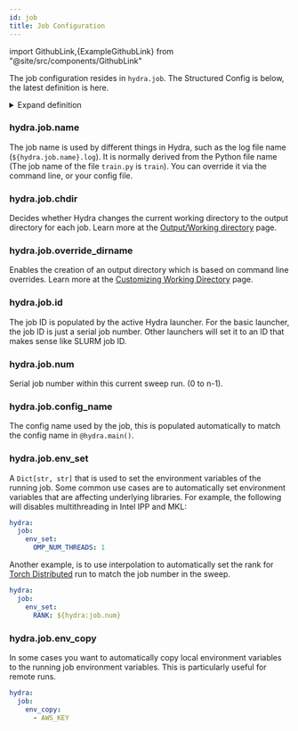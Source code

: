 ```yaml
---
id: job
title: Job Configuration
---
```


import GithubLink,{ExampleGithubLink} from "@site/src/components/GithubLink"

The job configuration resides in `hydra.job`.
The Structured Config is below, the latest definition is <GithubLink to="hydra/conf/__init__.py">here</GithubLink>.

<details><summary>Expand definition</summary>

```python
# job runtime information will be populated here
@dataclass
class JobConf:
    # Job name, populated automatically unless specified by the user (in config or cli)
    name: str = MISSING

    # Change current working dir to the output dir.
    chdir: bool = True

    # Concatenation of job overrides that can be used as a part
    # of the directory name.
    # This can be configured in hydra.job.config.override_dirname
    override_dirname: str = MISSING

    # Job ID in underlying scheduling system
    id: str = MISSING

    # Job number if job is a part of a sweep
    num: int = MISSING

    # The config name used by the job
    config_name: Optional[str] = MISSING

    # Environment variables to set remotely
    env_set: Dict[str, str] = field(default_factory=dict)
    # Environment variables to copy from the launching machine
    env_copy: List[str] = field(default_factory=list)

    # Job config
    @dataclass
    class JobConfig:
        @dataclass
        # configuration for the ${hydra.job.override_dirname} runtime variable
        class OverrideDirname:
            kv_sep: str = "="
            item_sep: str = ","
            exclude_keys: List[str] = field(default_factory=list)

        override_dirname: OverrideDirname = OverrideDirname()

    config: JobConfig = JobConfig()
```
</details>

### hydra.job.name
<ExampleGithubLink text="Example application" to="examples/configure_hydra/job_name"/>

The job name is used by different things in Hydra, such as the log file name (`${hydra.job.name}.log`).
It is normally derived from the Python file name (The job name of the file `train.py` is `train`).
You can override it via the command line, or your config file. 

### hydra.job.chdir

Decides whether Hydra changes the current working directory to the output directory for each job.
Learn more at the [Output/Working directory](/tutorials/basic/running_your_app/3_working_directory.md#disable-changing-current-working-dir-to-jobs-output-dir) page.


### hydra.job.override_dirname
Enables the creation of an output directory which is based on command line overrides.
Learn more at the [Customizing Working Directory](/configure_hydra/workdir.md) page.

### hydra.job.id
The job ID is populated by the active Hydra launcher. For the basic launcher, the job ID is just a serial job number. 
Other launchers will set it to an ID that makes sense like SLURM job ID. 

### hydra.job.num
Serial job number within this current sweep run. (0 to n-1).

### hydra.job.config_name
The config name used by the job, this is populated automatically to match the config name in `@hydra.main()`.

### hydra.job.env_set
A `Dict[str, str]` that is used to set the environment variables of the running job.
Some common use cases are to automatically set environment variables that are affecting underlying libraries.
For example, the following will disables multithreading in Intel IPP and MKL:
```yaml
hydra:
  job:
    env_set:
      OMP_NUM_THREADS: 1
```

Another example, is to use interpolation to automatically set the rank 
for [Torch Distributed](https://pytorch.org/tutorials/intermediate/dist_tuto.html) run to match the job number 
in the sweep. 

```yaml
hydra:
  job:
    env_set:
      RANK: ${hydra:job.num}
```

### hydra.job.env_copy
In some cases you want to automatically copy local environment variables to the running job environment variables.
This is particularly useful for remote runs.
```yaml
hydra:
  job:
    env_copy:
      - AWS_KEY
```
